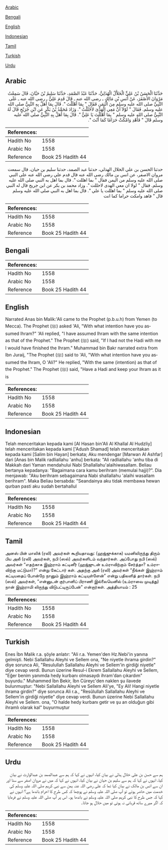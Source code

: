 [Arabic](#arabic)

[Bengali](#bengali)

[English](#english)

[Indonesian](#indonesian)

[Tamil](#tamil)

[Turkish](#turkish)

[Urdu](#urdu)

## Arabic


<div dir="rtl" lang="ar" style={{fontSize:'larger',backgroundColor:'#f8f9fa',padding:20}}>
حَدَّثَنَا الْحَسَنُ بْنُ عَلِيٍّ الْخَلاَّلُ الْهُذَلِيُّ، حَدَّثَنَا عَبْدُ الصَّمَدِ، حَدَّثَنَا سَلِيمُ بْنُ حَيَّانَ، قَالَ سَمِعْتُ مَرْوَانَ الأَصْفَرَ، عَنْ أَنَسِ بْنِ مَالِكٍ ـ رضى الله عنه ـ قَالَ قَدِمَ عَلِيٌّ ـ رضى الله عنه ـ عَلَى النَّبِيِّ صلى الله عليه وسلم مِنَ الْيَمَنِ فَقَالَ ‏"‏ بِمَا أَهْلَلْتَ ‏"‏‏.‏ قَالَ بِمَا أَهَلَّ بِهِ النَّبِيُّ صلى الله عليه وسلم‏.‏ فَقَالَ ‏"‏ لَوْلاَ أَنَّ مَعِي الْهَدْىَ لأَحْلَلْتُ ‏"‏‏.‏ وَزَادَ مُحَمَّدُ بْنُ بَكْرٍ عَنِ ابْنِ جُرَيْجٍ قَالَ لَهُ النَّبِيُّ صلى الله عليه وسلم ‏"‏ بِمَا أَهْلَلْتَ يَا عَلِيُّ ‏"‏‏.‏ قَالَ بِمَا أَهَلَّ بِهِ النَّبِيُّ صلى الله عليه وسلم قَالَ ‏"‏ فَأَهْدِ وَامْكُثْ حَرَامًا كَمَا أَنْتَ ‏"‏‏.‏
</div>
<div style={{backgroundColor:'#f8f9fa',padding:20, marginBottom: 10}}><table> <thead> <tr> <th>References:</th> <th></th> </tr> </thead> <tbody><tr><td>Hadith No</td><td>1558</td></tr><tr><td>Arabic No</td><td>1558</td></tr><tr><td>Reference</td><td>Book 25 Hadith 44</td></tr></tbody></table></div>


<div dir="rtl" lang="ar" style={{fontSize:'larger',backgroundColor:'#f8f9fa',padding:20}}>
حدثنا الحسن بن علي الخلال الهذلي، حدثنا عبد الصمد، حدثنا سليم بن حيان، قال سمعت مروان الاصفر، عن انس بن مالك رضى الله عنه قال قدم علي رضى الله عنه على النبي صلى الله عليه وسلم من اليمن فقال " بما اهللت ". قال بما اهل به النبي صلى الله عليه وسلم. فقال " لولا ان معي الهدى لاحللت ". وزاد محمد بن بكر عن ابن جريج قال له النبي صلى الله عليه وسلم " بما اهللت يا علي ". قال بما اهل به النبي صلى الله عليه وسلم قال " فاهد وامكث حراما كما انت
</div>
<div style={{backgroundColor:'#f8f9fa',padding:20, marginBottom: 10}}><table> <thead> <tr> <th>References:</th> <th></th> </tr> </thead> <tbody><tr><td>Hadith No</td><td>1558</td></tr><tr><td>Arabic No</td><td>1558</td></tr><tr><td>Reference</td><td>Book 25 Hadith 44</td></tr></tbody></table></div>

## Bengali


<div dir="ltr" lang="bn" style={{fontSize:'larger',backgroundColor:'#f8f9fa',padding:20}}>

</div>
<div style={{backgroundColor:'#f8f9fa',padding:20, marginBottom: 10}}><table> <thead> <tr> <th>References:</th> <th></th> </tr> </thead> <tbody><tr><td>Hadith No</td><td>1558</td></tr><tr><td>Arabic No</td><td>1558</td></tr><tr><td>Reference</td><td>Book 25 Hadith 44</td></tr></tbody></table></div>

## English


<div dir="ltr" lang="en" style={{fontSize:'larger',backgroundColor:'#f8f9fa',padding:20}}>
Narrated Anas bin Malik:'Ali came to the Prophet (p.b.u.h) from Yemen (to Mecca). The Prophet (ﷺ) asked 'Ali, "With what intention have you assumed Ihram?" 'Ali replied, "I have assumed Ihram with the same intention as that of the Prophet." The Prophet (ﷺ) said, "If I had not the Hadi with me I would have finished the Ihram." Muhammad bin Bakr narrated extra from Ibn Juraij, "The Prophet (ﷺ) said to 'Ali, "With what intention have you assumed the Ihram, O 'Ali?" He replied, "With the same (intention) as that of the Prophet." The Prophet (ﷺ) said, "Have a Hadi and keep your Ihram as it is
</div>
<div style={{backgroundColor:'#f8f9fa',padding:20, marginBottom: 10}}><table> <thead> <tr> <th>References:</th> <th></th> </tr> </thead> <tbody><tr><td>Hadith No</td><td>1558</td></tr><tr><td>Arabic No</td><td>1558</td></tr><tr><td>Reference</td><td>Book 25 Hadith 44</td></tr></tbody></table></div>

## Indonesian


<div dir="ltr" lang="id" style={{fontSize:'larger',backgroundColor:'#f8f9fa',padding:20}}>
Telah menceritakan kepada kami [Al Hasan bin'Ali Al Khallal Al Hudzliy] telah menceritakan kepada kami ['Adush Shamad] telah menceritakan kepada kami [Salim bin Hayan] berkata; Aku mendengar [Marwan Al Ashfar] dari [Anas bin Malik radliallahu 'anhu] berkata: "Ali radliallahu 'anhu tiba di Makkah dari Yaman mendahului Nabi Shallallahu'alaihiwasallam. Beliau bertanya kepadanya: "Bagaimana cara kamu berihram (memulai hajji)?". Dia menjawab: "Aku berihram sebagaimana Nabi shallallahu 'alaihi wasallam berihram". Maka Beliau bersabda: "Seandainya aku tidak membawa hewan qurban pasti aku sudah bertahallul
</div>
<div style={{backgroundColor:'#f8f9fa',padding:20, marginBottom: 10}}><table> <thead> <tr> <th>References:</th> <th></th> </tr> </thead> <tbody><tr><td>Hadith No</td><td>1558</td></tr><tr><td>Arabic No</td><td>1558</td></tr><tr><td>Reference</td><td>Book 25 Hadith 44</td></tr></tbody></table></div>

## Tamil


<div dir="ltr" lang="ta" style={{fontSize:'larger',backgroundColor:'#f8f9fa',padding:20}}>
அனஸ் பின் மாலிக் (ரலி) அவர்கள் கூறியதாவது: (ஹஜ்ஜுக்காக) யமனிலிருந்து திரும் பிய அலீ (ரலி) அவர்கள், நபி (ஸல்) அவர்களிடம் வந்தார்கள். அப்போது நபி (ஸல்) அவர்கள் “எதற்காக இஹ்ராம் கட்டினீர் (ஹஜ்ஜுடன் உம்ராவிற்கும் சேர்த்தா? உம்ராவிற்கு மட்டுமா)?” என்று கேட்டார் கள். அதற்கு அலீ (ரலி) அவர்கள் “நீங்கள் இஹ்ராம் கட்டியதைப் போன்றே நானும் இஹ்ராம் கட்டியுள்ளேன்” என்று பதிலளித் தார்கள். நபி (ஸல்) அவர்கள், “என்னுடன் குர்பானிப் பிராணி இல்லையெனில் (உம்ராவை முடித்து) நான் இஹ்ராமி லிருந்து விடுபட்டிருப்பேன்” என்றார்கள். அத்தியாயம் : 25
</div>
<div style={{backgroundColor:'#f8f9fa',padding:20, marginBottom: 10}}><table> <thead> <tr> <th>References:</th> <th></th> </tr> </thead> <tbody><tr><td>Hadith No</td><td>1558</td></tr><tr><td>Arabic No</td><td>1558</td></tr><tr><td>Reference</td><td>Book 25 Hadith 44</td></tr></tbody></table></div>

## Turkish


<div dir="ltr" lang="tr" style={{fontSize:'larger',backgroundColor:'#f8f9fa',padding:20}}>
Enes İbn Malik r.a. şöyle anlatır: "Ali r.a. Yemen'den Hz.Nebi'in yanına gelmişti. Nebi Sallallahu Aleyhi ve Sellem ona, "Ne niyetle ihrama girdin?" diye sorunca Ali, "Resulullah Sallallahu Aleyhi ve Sellem'in girdiği niyetle" diye cevap verdi. Bunun üzerine Resul-i Ekrem Sallallahu Aleyhi ve Sellem, "Eğer benim yanımda hedy kurbanı olmasaydı ihram'dan çıkardım" buyurdu." Muhammed İbn Bekir, İbn Cüreyc'den naklen şu ilavede bulunmuştur: "Nebi Sallallahu Aleyhi ve Sellem Ali'ye, "Ey Ali! Hangi niyetle ihrama girdin?" diye sorunca Ali r.a., "Resûlullah Sallallahu Aleyhi ve Sellem'in girdiği niyetle" diye cevap verdi. Bunun üzerine Nebi Sallallahu Aleyhi ve Sellem. ona, "O halde hedy kurbanı getir ve şu an olduğun gibi ihramlı olarak kal" buyurmuştur
</div>
<div style={{backgroundColor:'#f8f9fa',padding:20, marginBottom: 10}}><table> <thead> <tr> <th>References:</th> <th></th> </tr> </thead> <tbody><tr><td>Hadith No</td><td>1558</td></tr><tr><td>Arabic No</td><td>1558</td></tr><tr><td>Reference</td><td>Book 25 Hadith 44</td></tr></tbody></table></div>

## Urdu


<div dir="rtl" lang="ur" style={{fontSize:'larger',backgroundColor:'#f8f9fa',padding:20}}>
ہم سے حسن بن علی خلال ہذلی نے بیان کیا، انہوں نے کہا کہ ہم سے عبدالصمد بن عبدالوارث نے بیان کیا، انہوں نے کہا کہ ہم سے سلیم بن حیان نے بیان کیا، انہوں نے کہا کہ میں نے مروان اصفر سے سنا اور ان سے انس بن مالک نے بیان کیا تھا کہ علی رضی اللہ عنہ یمن سے نبی کریم صلی اللہ علیہ وسلم کی خدمت میں حاضر ہوئے تو آپ صلی اللہ علیہ وسلم نے پوچھا کہ کس طرح کا احرام باندھا ہے؟ انہوں نے کہا کہ جس طرح کا نبی کریم صلی اللہ علیہ وسلم نے باندھا ہو۔ اس پر آپ صلی اللہ علیہ وسلم نے فرمایا کہ اگر میرے ساتھ قربانی نہ ہوتی تو میں حلال ہو جاتا۔
</div>
<div style={{backgroundColor:'#f8f9fa',padding:20, marginBottom: 10}}><table> <thead> <tr> <th>References:</th> <th></th> </tr> </thead> <tbody><tr><td>Hadith No</td><td>1558</td></tr><tr><td>Arabic No</td><td>1558</td></tr><tr><td>Reference</td><td>Book 25 Hadith 44</td></tr></tbody></table></div>